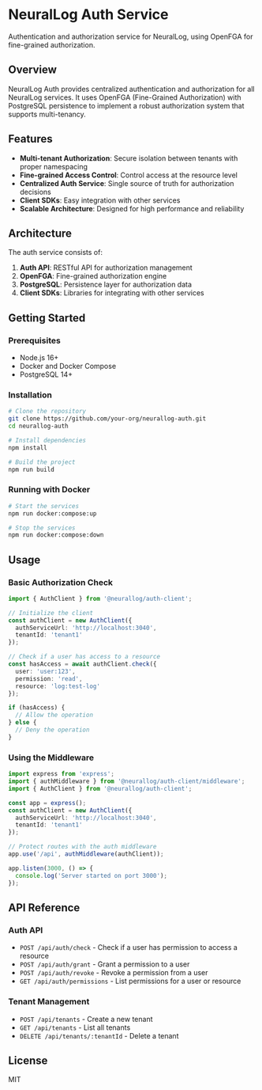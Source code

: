 # NeuralLog Auth Service

Authentication and authorization service for NeuralLog, using OpenFGA for fine-grained authorization.

## Overview

NeuralLog Auth provides centralized authentication and authorization for all NeuralLog services. It uses OpenFGA (Fine-Grained Authorization) with PostgreSQL persistence to implement a robust authorization system that supports multi-tenancy.

## Features

- **Multi-tenant Authorization**: Secure isolation between tenants with proper namespacing
- **Fine-grained Access Control**: Control access at the resource level
- **Centralized Auth Service**: Single source of truth for authorization decisions
- **Client SDKs**: Easy integration with other services
- **Scalable Architecture**: Designed for high performance and reliability

## Architecture

The auth service consists of:

1. **Auth API**: RESTful API for authorization management
2. **OpenFGA**: Fine-grained authorization engine
3. **PostgreSQL**: Persistence layer for authorization data
4. **Client SDKs**: Libraries for integrating with other services

## Getting Started

### Prerequisites

- Node.js 16+
- Docker and Docker Compose
- PostgreSQL 14+

### Installation

```bash
# Clone the repository
git clone https://github.com/your-org/neurallog-auth.git
cd neurallog-auth

# Install dependencies
npm install

# Build the project
npm run build
```

### Running with Docker

```bash
# Start the services
npm run docker:compose:up

# Stop the services
npm run docker:compose:down
```

## Usage

### Basic Authorization Check

```typescript
import { AuthClient } from '@neurallog/auth-client';

// Initialize the client
const authClient = new AuthClient({
  authServiceUrl: 'http://localhost:3040',
  tenantId: 'tenant1'
});

// Check if a user has access to a resource
const hasAccess = await authClient.check({
  user: 'user:123',
  permission: 'read',
  resource: 'log:test-log'
});

if (hasAccess) {
  // Allow the operation
} else {
  // Deny the operation
}
```

### Using the Middleware

```typescript
import express from 'express';
import { authMiddleware } from '@neurallog/auth-client/middleware';
import { AuthClient } from '@neurallog/auth-client';

const app = express();
const authClient = new AuthClient({
  authServiceUrl: 'http://localhost:3040',
  tenantId: 'tenant1'
});

// Protect routes with the auth middleware
app.use('/api', authMiddleware(authClient));

app.listen(3000, () => {
  console.log('Server started on port 3000');
});
```

## API Reference

### Auth API

- `POST /api/auth/check` - Check if a user has permission to access a resource
- `POST /api/auth/grant` - Grant a permission to a user
- `POST /api/auth/revoke` - Revoke a permission from a user
- `GET /api/auth/permissions` - List permissions for a user or resource

### Tenant Management

- `POST /api/tenants` - Create a new tenant
- `GET /api/tenants` - List all tenants
- `DELETE /api/tenants/:tenantId` - Delete a tenant

## License

MIT
